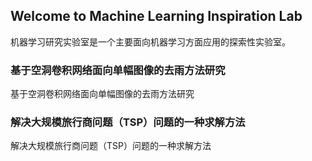 ## Welcome to Machine Learning Inspiration Lab

机器学习研究实验室是一个主要面向机器学习方面应用的探索性实验室。



### 基于空洞卷积网络面向单幅图像的去雨方法研究

基于空洞卷积网络面向单幅图像的去雨方法研究



### 解决大规模旅行商问题（TSP）问题的一种求解方法

解决大规模旅行商问题（TSP）问题的一种求解方法
